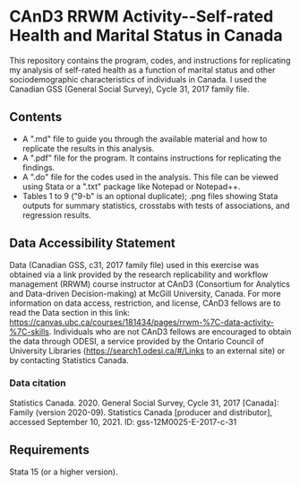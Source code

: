 # CAnD3 RRWM Activity--Self-rated Health and Marital Status in Canada
This repository contains the program, codes, and instructions for replicating my analysis of self-rated health as a function of marital status and other sociodemographic characteristics of individuals in Canada. I used the Canadian GSS (General Social Survey), Cycle 31, 2017 family file.
## Contents
- A ".md" file to guide you through the available material and how to replicate the results in this analysis.
- A ".pdf" file for the program. It contains instructions for replicating the findings.
- A ".do" file for the codes used in the analysis. This file can be viewed using Stata or a ".txt" package like Notepad or Notepad++.
- Tables 1 to 9 ("9-b" is an optional duplicate); .png files showing Stata outputs for summary statistics, crosstabs with tests of associations, and regression results.
## Data Accessibility Statement
Data (Canadian GSS, c31, 2017 family file) used in this exercise was obtained via a link provided by the research replicability and workflow management (RRWM) course instructor at CAnD3 (Consortium for Analytics and Data-driven Decision-making) at McGill University, Canada. For more information on data access, restriction, and license, CAnD3 fellows are to read the Data section in this link: https://canvas.ubc.ca/courses/181434/pages/rrwm-%7C-data-activity-%7C-skills. Individuals who are not CAnD3 fellows are encouraged to obtain the data through ODESI, a service provided by the Ontario Council of University Libraries (https://search1.odesi.ca/#/Links to an external site) or by contacting Statistics Canada.
### Data citation
Statistics Canada. 2020. General Social Survey, Cycle 31, 2017 [Canada]: Family (version 2020-09). Statistics Canada [producer and distributor], accessed September 10, 2021. ID: gss-12M0025-E-2017-c-31
## Requirements
Stata 15 (or a higher version).
